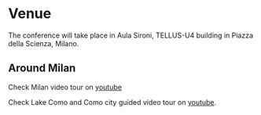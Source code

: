# Venue

The conference will take place in Aula Sironi, TELLUS-U4 building in Piazza della Scienza, Milano.


## Around Milan

Check Milan video tour on [youtube](https://youtu.be/sMu913a_dls)

Check Lake Como and Como city guided video tour on [youtube](https://youtu.be/7kSQmOyIzHc).
